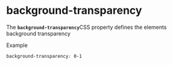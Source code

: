 # background-transparency



The **`background-transparency`**&#x43;SS property defines the elements background transparency

Example

```css
background-transparency: 0-1
```
